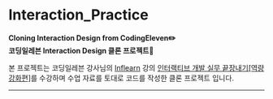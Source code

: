 # Interaction_Practice
**Cloning Interaction Design from CodingEleven✏️**    
**코딩일레븐 Interaction Design 클론 프로젝트📕**

본 프로젝트는 코딩일레븐 강사님의 [Inflearn](https://www.inflearn.com/) 강의 [인터랙티브 개발 실무 끝장내기[역량 강화편]](https://www.inflearn.com/course/%EC%9D%B8%ED%84%B0%EB%9E%99%ED%8B%B0%EB%B8%8C-%EC%97%AD%EB%9F%89%EA%B0%95%ED%99%94/dashboard)를 수강하며 수업 자료를 토대로 코드를 작성한 클론 프로젝트
입니다.

<hr>



